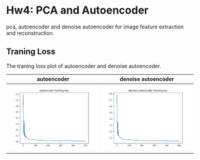 # Hw4: PCA and Autoencoder
pca, autoencoder and denoise autoencoder for image feature extraction and reconstruction.


## Traning Loss 
The traning loss plot of autoencoder and denoise autoencoder. 

| autoencoder | denoise autoencoder |
| -- | -- |
|![image](./output/autoencoder.png)|![image](./output/denoise_autoencoder.png)       |
